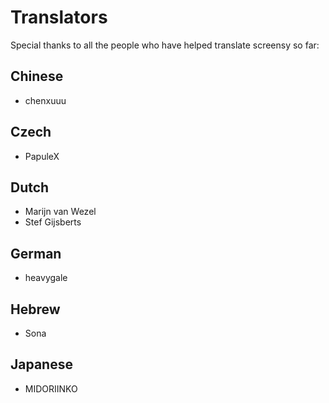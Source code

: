 Translators
===========

Special thanks to all the people who have helped translate screensy so far:

Chinese
-------

- chenxuuu


Czech
-----

- PapuleX


Dutch
-----

- Marijn van Wezel
- Stef Gijsberts


German
------

- heavygale


Hebrew
------

- Sona


Japanese
--------

- MIDORIINKO

